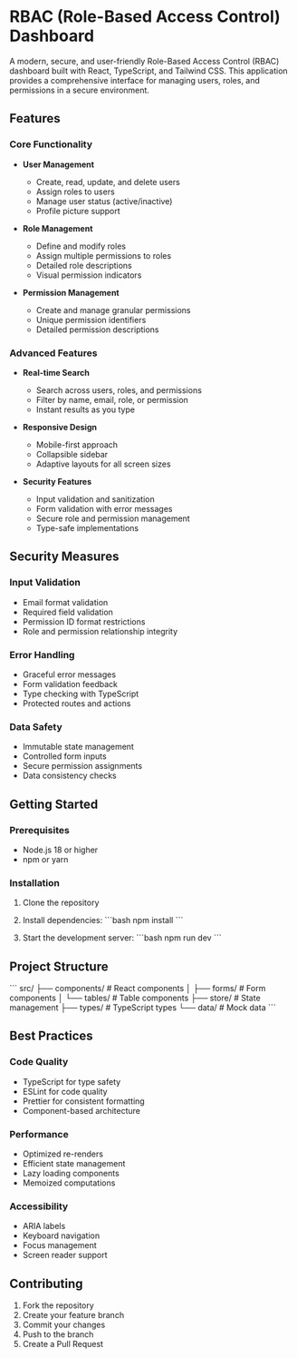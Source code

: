 # RBAC (Role-Based Access Control) Dashboard

A modern, secure, and user-friendly Role-Based Access Control (RBAC) dashboard built with React, TypeScript, and Tailwind CSS. This application provides a comprehensive interface for managing users, roles, and permissions in a secure environment.

## Features

### Core Functionality
- **User Management**
  - Create, read, update, and delete users
  - Assign roles to users
  - Manage user status (active/inactive)
  - Profile picture support

- **Role Management**
  - Define and modify roles
  - Assign multiple permissions to roles
  - Detailed role descriptions
  - Visual permission indicators

- **Permission Management**
  - Create and manage granular permissions
  - Unique permission identifiers
  - Detailed permission descriptions

### Advanced Features
- **Real-time Search**
  - Search across users, roles, and permissions
  - Filter by name, email, role, or permission
  - Instant results as you type

- **Responsive Design**
  - Mobile-first approach
  - Collapsible sidebar
  - Adaptive layouts for all screen sizes

- **Security Features**
  - Input validation and sanitization
  - Form validation with error messages
  - Secure role and permission management
  - Type-safe implementations

## Security Measures

### Input Validation
- Email format validation
- Required field validation
- Permission ID format restrictions
- Role and permission relationship integrity

### Error Handling
- Graceful error messages
- Form validation feedback
- Type checking with TypeScript
- Protected routes and actions

### Data Safety
- Immutable state management
- Controlled form inputs
- Secure permission assignments
- Data consistency checks

## Getting Started

### Prerequisites
- Node.js 18 or higher
- npm or yarn

### Installation

1. Clone the repository

2. Install dependencies:
\`\`\`bash
npm install
\`\`\`

3. Start the development server:
\`\`\`bash
npm run dev
\`\`\`

## Project Structure

\`\`\`
src/
├── components/          # React components
│   ├── forms/          # Form components
│   └── tables/         # Table components
├── store/              # State management
├── types/              # TypeScript types
└── data/              # Mock data
\`\`\`

## Best Practices

### Code Quality
- TypeScript for type safety
- ESLint for code quality
- Prettier for consistent formatting
- Component-based architecture

### Performance
- Optimized re-renders
- Efficient state management
- Lazy loading components
- Memoized computations

### Accessibility
- ARIA labels
- Keyboard navigation
- Focus management
- Screen reader support

## Contributing

1. Fork the repository
2. Create your feature branch
3. Commit your changes
4. Push to the branch
5. Create a Pull Request

